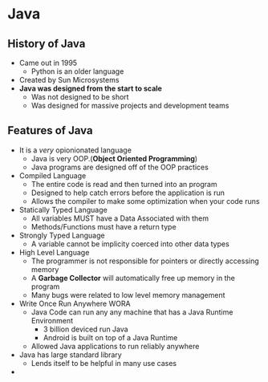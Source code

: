 # Java

## History of Java
- Came out in 1995
  - Python is an older language
- Created by Sun Microsystems
- **Java was designed from the start to scale**
  - Was not designed to be short
  - Was designed for massive projects and development teams

## Features of Java
- It is a *very* opionionated language
  - Java is very OOP.(**Object Oriented Programming**)
  - Java programs are designed off of the OOP practices
- Compiled Language
  - The entire code is read and then turned into an program
  - Designed to help catch errors before the application is run
  - Allows the compiler to make some optimization when your code runs
- Statically Typed Language
  - All variables MUST have a Data Associated with them
  - Methods/Functions must have a return type
- Strongly Typed Language
  - A variable cannot be implicity coerced into other data types
- High Level Language
  - The programmer is not responsible for pointers or directly accessing memory
  - A **Garbage Collector** will automatically free up memory in the program
  - Many bugs were related to low level memory management
- Write Once Run Anywhere WORA
  - Java Code can run any any machine that has a Java Runtime Environment
    - 3 billion deviced run Java
    - Android is built on top of a Java Runtime
  - Allowed Java applications to run reliably anywhere
- Java has large standard library
  - Lends itself to be helpful in many use cases
- 